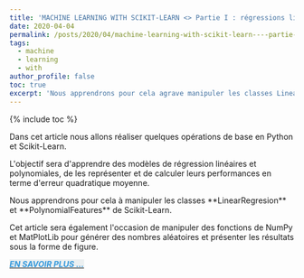```yaml
---
title: 'MACHINE LEARNING WITH SCIKIT-LEARN <> Partie I : régressions linéaires et polynomiales'
date: 2020-04-04
permalink: /posts/2020/04/machine-learning-with-scikit-learn----partie-i---régressions-linéaires-et-polynomiales
tags:
  - machine
  - learning
  - with
author_profile: false
toc: true
excerpt: 'Nous apprendrons pour cela agrave manipuler les classes LinearRegresion et PolynomialFeatures de Scikit Learn p p Nous apprendrons pour cela agrave manipuler les classes LinearRegresion et PolynomialFeatures de Scikit Learn'
---
```


{% include toc %}

<p>Dans cet article nous allons r&eacute;aliser quelques op&eacute;rations de base en Python et Scikit-Learn.<br />
L&#39;objectif sera d&#39;apprendre des mod&egrave;les de r&eacute;gression lin&eacute;aires et polynomiales, de les repr&eacute;senter et de calculer leurs performances en terme d&#39;erreur quadratique moyenne.</p>

<p>Nous apprendrons pour cela &agrave; manipuler les classes **LinearRegresion** et **PolynomialFeatures** de Scikit-Learn.</p>

<p>Cet article sera &eacute;galement l&#39;occasion de manipuler des fonctions de NumPy et MatPlotLib pour g&eacute;n&eacute;rer des nombres al&eacute;atoires et pr&eacute;senter les r&eacute;sultats sous la forme de figure.</p>

<p><em><strong><a href="https://github.com/armelsoubeiga/Blog-Examples/blob/master/ML_Witth_Scikit-Learn/Partie_I_r%C3%A9gressions_lin%C3%A9aires_et_polynomiales.ipynb"><span style="color:#3498db"><span style="background-color:#ecf0f1">EN SAVOIR PLUS ...</span></span></a></strong></em></p>
